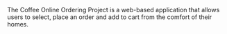 The Coffee Online Ordering Project is a web-based application that allows users to select, place an order and add to cart from the comfort of their homes.
